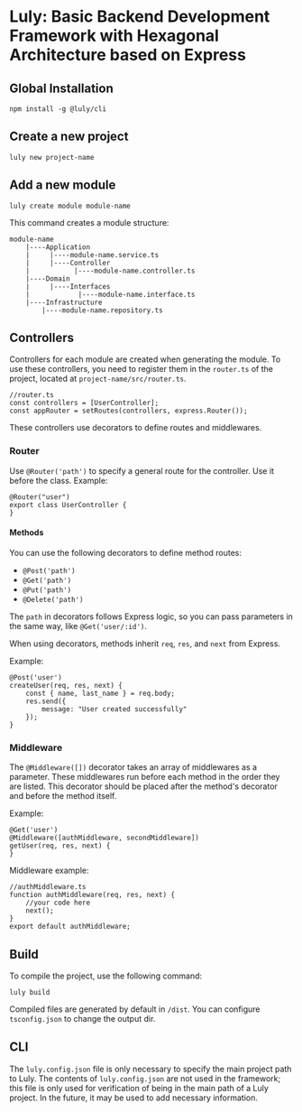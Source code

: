 # Luly: Basic Backend Development Framework with Hexagonal Architecture based on Express

## Global Installation

    npm install -g @luly/cli

## Create a new project

    luly new project-name

## Add a new module

    luly create module module-name
This command creates a module structure:

    module-name
        |----Application
        |     |----module-name.service.ts
        |     |----Controller
        |           |----module-name.controller.ts
        |----Domain
        |     |----Interfaces
        |            |----module-name.interface.ts
        |----Infrastructure
            |----module-name.repository.ts

## Controllers

Controllers for each module are created when generating the module. To use these controllers, you need to register them in the `router.ts` of the project, located at `project-name/src/router.ts`.

    //router.ts
    const controllers = [UserController];
    const appRouter = setRoutes(controllers, express.Router());

These controllers use decorators to define routes and middlewares.
### Router

Use `@Router('path')` to specify a general route for the controller. Use it before the class.
Example:

    @Router("user")
    export class UserController {
    }

#### Methods

You can use the following decorators to define method routes:

-   `@Post('path')`
-   `@Get('path')`
-   `@Put('path')`
-   `@Delete('path')`

The `path` in decorators follows Express logic, so you can pass parameters in the same way, like `@Get('user/:id')`.

When using decorators, methods inherit `req`, `res`, and `next` from Express.

Example:

    @Post('user')
    createUser(req, res, next) {
        const { name, last_name } = req.body;
        res.send({
            message: "User created successfully"
        });
    }
    
### Middleware

The `@Middleware([])` decorator takes an array of middlewares as a parameter. These middlewares run before each method in the order they are listed. This decorator should be placed after the method's decorator and before the method itself.

Example:

    @Get('user')
    @Middleware([authMiddleware, secondMiddleware])
    getUser(req, res, next) {
    }

Middleware example:

    //authMiddleware.ts
    function authMiddleware(req, res, next) {
        //your code here
        next();
    }
    export default authMiddleware;

## Build

To compile the project, use the following command:

    luly build
Compiled files are generated by default in `/dist`. You can configure `tsconfig.json` to change the output dir.

## CLI

The `luly.config.json` file is only necessary to specify the main project path to Luly. The contents of `luly.config.json` are not used in the framework; this file is only used for verification of being in the main path of a Luly project. In the future, it may be used to add necessary information.